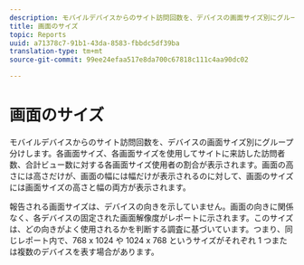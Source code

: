 ```yaml
---
description: モバイルデバイスからのサイト訪問回数を、デバイスの画面サイズ別にグループ分けします。各画面サイズ、各画面サイズを使用してサイトに来訪した訪問者数、合計ビュー数に対する各画面サイズ使用者の割合が表示されます。画面の高さには高さだけが、画面の幅には幅だけが表示されるのに対して、画面のサイズには画面サイズの高さと幅の両方が表示されます。
title: 画面のサイズ
topic: Reports
uuid: a71378c7-91b1-43da-8583-fbbdc5df39ba
translation-type: tm+mt
source-git-commit: 99ee24efaa517e8da700c67818c111c4aa90dc02

---
```



# 画面のサイズ

モバイルデバイスからのサイト訪問回数を、デバイスの画面サイズ別にグループ分けします。各画面サイズ、各画面サイズを使用してサイトに来訪した訪問者数、合計ビュー数に対する各画面サイズ使用者の割合が表示されます。画面の高さには高さだけが、画面の幅には幅だけが表示されるのに対して、画面のサイズには画面サイズの高さと幅の両方が表示されます。

報告される画面サイズは、デバイスの向きを示していません。画面の向きに関係なく、各デバイスの固定された画面解像度がレポートに示されます。このサイズは、どの向きがよく使用されるかを判断する調査に基づいています。つまり、同じレポート内で、768 x 1024 や 1024 x 768 というサイズがそれぞれ 1 つまたは複数のデバイスを表す場合があります。
